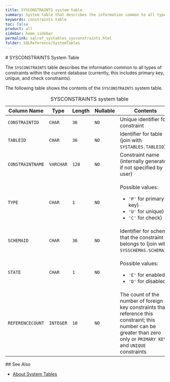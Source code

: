 ```yaml
---
title: SYSCONSTRAINTS system table
summary: System table that describes the information common to all types of constraints within the current database.
keywords: constraints table
toc: false
product: all
sidebar: home_sidebar
permalink: sqlref_systables_sysconstraints.html
folder: SQLReference/SystemTables
---
```

<section>
<div class="TopicContent" data-swiftype-index="true" markdown="1">
# SYSCONSTRAINTS System Table

The `SYSCONSTRAINTS` table describes the information common to all types
of constraints within the current database (currently, this includes
primary key, unique, and check constraints).

The following table shows the contents of the `SYSCONSTRAINTS` system
table.

<table>
                <caption>SYSCONSTRAINTS system table</caption>
                <col />
                <col />
                <col />
                <col />
                <col />
                <thead>
                    <tr>
                        <th>Column Name</th>
                        <th>Type</th>
                        <th>Length</th>
                        <th>Nullable</th>
                        <th>Contents</th>
                    </tr>
                </thead>
                <tbody>
                    <tr>
                        <td><code>CONSTRAINTID</code></td>
                        <td><code>CHAR</code></td>
                        <td><code>36</code></td>
                        <td><code>NO</code></td>
                        <td>Unique identifier for constraint</td>
                    </tr>
                    <tr>
                        <td><code>TABLEID</code></td>
                        <td><code>CHAR</code></td>
                        <td><code>36</code></td>
                        <td><code>NO</code></td>
                        <td>Identifier for table (join with <code>SYSTABLES.TABLEID</code>)</td>
                    </tr>
                    <tr>
                        <td><code>CONSTRAINTNAME</code></td>
                        <td><code>VARCHAR</code></td>
                        <td><code>128</code></td>
                        <td><code>NO</code></td>
                        <td>Constraint name (internally generated if not specified by user)</td>
                    </tr>
                    <tr>
                        <td><code>TYPE</code></td>
                        <td><code>CHAR</code></td>
                        <td><code>1</code></td>
                        <td><code>NO</code></td>
                        <td>
                            <p class="noSpaceAbove">Possible values:</p>
                            <ul>
                                <li><code>'P'</code> for primary key)</li>
                                <li> <code>'U'</code> for unique)</li>
                                <li><code>'C'</code>
for check)</li>
                            </ul>
                        </td>
                    </tr>
                    <tr>
                        <td><code>SCHEMAID</code></td>
                        <td><code>CHAR</code></td>
                        <td><code>36</code></td>
                        <td><code>NO</code></td>
                        <td>Identifier for schema that the constraint belongs to (join with <code>SYSSCHEMAS.SCHEMAID</code>)</td>
                    </tr>
                    <tr>
                        <td><code>STATE</code></td>
                        <td><code>CHAR</code></td>
                        <td><code>1</code></td>
                        <td><code>NO</code></td>
                        <td>
                            <p class="noSpaceAbove">Possible values:</p>
                            <ul>
                                <li><code>'E'</code> for enabled</li>
                                <li><code>'D'</code> for disabled</li>
                            </ul>
                        </td>
                    </tr>
                    <tr>
                        <td><code>REFERENCECOUNT</code></td>
                        <td><code>INTEGER</code></td>
                        <td><code>10</code></td>
                        <td><code>NO</code></td>
                        <td>The count of the number of foreign key constraints that reference this constraint; this number can be greater than zero only or <code>PRIMARY KEY</code> and <code>UNIQUE</code> constraints</td>
                    </tr>
                </tbody>
            </table>
## See Also

* [About System Tables](sqlref_systables_intro.html)

</div>
</section>

